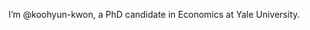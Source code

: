 I’m @koohyun-kwon, a PhD candidate in Economics at Yale University. 

<!---
koohyun-kwon/koohyun-kwon is a ✨ special ✨ repository because its `README.md` (this file) appears on your GitHub profile.
You can click the Preview link to take a look at your changes.
--->
